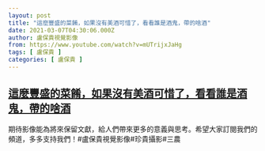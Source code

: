 ```yaml
---
layout: post
title: "這麼豐盛的菜餚，如果沒有美酒可惜了，看看誰是酒鬼，帶的啥酒"
date: 2021-03-07T04:30:06.000Z
author: 盧保貴視覺影像
from: https://www.youtube.com/watch?v=mUTrijxJaHg
tags: [ 盧保貴 ]
categories: [ 盧保貴 ]
---
```

<!--1615091406000-->
[這麼豐盛的菜餚，如果沒有美酒可惜了，看看誰是酒鬼，帶的啥酒](https://www.youtube.com/watch?v=mUTrijxJaHg)
------

<div>
期待影像能為將來保留文獻，給人們帶來更多的意義與思考。希望大家訂閱我們的頻道，多多支持我們！#盧保貴視覺影像#珍貴攝影#三農
</div>
